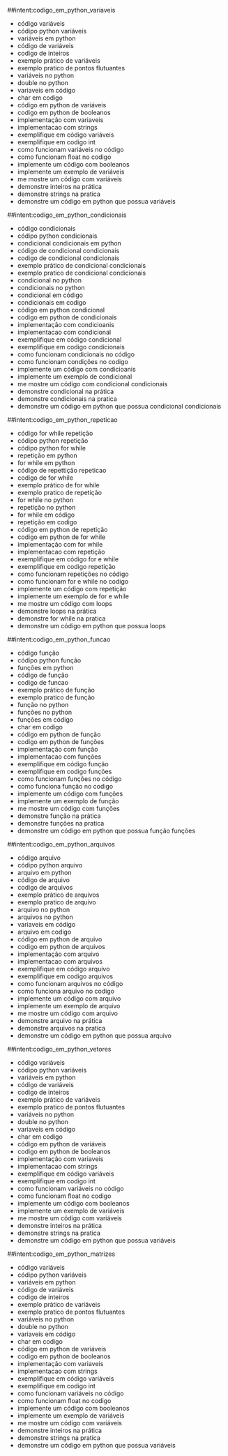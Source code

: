 ##intent:codigo_em_python_variaveis
- código variáveis
- códipo python variáveis
- variáveis em python
- código de variáveis
- codigo de inteiros
- exemplo prático de variáveis
- exemplo pratico de pontos flutuantes
- variáveis no python
- double no python
- variaveis em código
- char em codigo
- código em python de variáveis
- codigo em python de booleanos
- implementação com variaveis
- implementacao com strings
- exemplifique em código variáveis
- exemplifique em codigo int
- como funcionam variáveis no código
- como funcionam float no codigo
- implemente um código com booleanos
- implemente um exemplo de variáveis
- me mostre um código com variáveis
- demonstre inteiros na prática
- demonstre strings na pratica
- demonstre um código em python que possua variáveis

##intent:codigo_em_python_condicionais
- código condicionais
- códipo python condicionais
- condicional condicionais em python
- código de condicional condicionais
- codigo de condicional condicionais
- exemplo prático de condicional condicionais
- exemplo pratico de condicional condicionais
- condicional no python
- condicionais no python
- condicional em código
- condicionais em codigo
- código em python condicional
- codigo em python de condicionais
- implementação com condicioanis
- implementacao com condicional
- exemplifique em código condicional
- exemplifique em codigo condicionais
- como funcionam condicionais no código
- como funcionam condições no codigo
- implemente um código com condicioanis
- implemente um exemplo de condicional
- me mostre um código com condicional condicionais
- demonstre condicional na prática
- demonstre condicionais na pratica
- demonstre um código em python que possua condicional condicionais

##intent:codigo_em_python_repeticao
- código for while repetição
- códipo python repetição
- códipo python for while
- repetição em python
- for while em python
- código de repettição repeticao
- codigo de for while
- exemplo prático de for while
- exemplo pratico de repetição
- for while no python
- repetição no python
- for while em código
- repetição em codigo
- código em python de repetição
- codigo em python de for while
- implementação com for while
- implementacao com repetição
- exemplifique em código for e while
- exemplifique em codigo repetição
- como funcionam repetições no código
- como funcionam for e while no codigo
- implemente um código com repetição
- implemente um exemplo de for e while
- me mostre um código com loops
- demonstre loops na prática
- demonstre for while na pratica
- demonstre um código em python que possua loops

##intent:codigo_em_python_funcao
- código função
- códipo python função
- funções em python
- código de função
- codigo de funcao
- exemplo prático de função
- exemplo pratico de função
- função no python
- funções no python
- funções em código
- char em codigo
- código em python de função
- codigo em python de funções
- implementação com função
- implementacao com funções
- exemplifique em código função
- exemplifique em codigo funções
- como funcionam funções no código
- como funciona função no codigo
- implemente um código com funções
- implemente um exemplo de função
- me mostre um código com funções
- demonstre função na prática
- demonstre funções na pratica
- demonstre um código em python que possua função funções

##intent:codigo_em_python_arquivos
- código arquivo
- códipo python arquivo
- arquivo em python
- código de arquivo
- codigo de arquivos
- exemplo prático de arquivos
- exemplo pratico de arquivo
- arquivo no python
- arquivos no python
- variaveis em código
- arquivo em codigo
- código em python de arquivo
- codigo em python de arquivos
- implementação com arquivo
- implementacao com arquivos
- exemplifique em código arquivo
- exemplifique em codigo arquivos
- como funcionam arquivos no código
- como funciona arquivo no codigo
- implemente um código com arquivo
- implemente um exemplo de arquivo
- me mostre um código com arquivo
- demonstre arquivo na prática
- demonstre arquivos na pratica
- demonstre um código em python que possua arquivo

##intent:codigo_em_python_vetores
- código variáveis
- códipo python variáveis
- variáveis em python
- código de variáveis
- codigo de inteiros
- exemplo prático de variáveis
- exemplo pratico de pontos flutuantes
- variáveis no python
- double no python
- variaveis em código
- char em codigo
- código em python de variáveis
- codigo em python de booleanos
- implementação com variaveis
- implementacao com strings
- exemplifique em código variáveis
- exemplifique em codigo int
- como funcionam variáveis no código
- como funcionam float no codigo
- implemente um código com booleanos
- implemente um exemplo de variáveis
- me mostre um código com variáveis
- demonstre inteiros na prática
- demonstre strings na pratica
- demonstre um código em python que possua variáveis

##intent:codigo_em_python_matrizes
- código variáveis
- códipo python variáveis
- variáveis em python
- código de variáveis
- codigo de inteiros
- exemplo prático de variáveis
- exemplo pratico de pontos flutuantes
- variáveis no python
- double no python
- variaveis em código
- char em codigo
- código em python de variáveis
- codigo em python de booleanos
- implementação com variaveis
- implementacao com strings
- exemplifique em código variáveis
- exemplifique em codigo int
- como funcionam variáveis no código
- como funcionam float no codigo
- implemente um código com booleanos
- implemente um exemplo de variáveis
- me mostre um código com variáveis
- demonstre inteiros na prática
- demonstre strings na pratica
- demonstre um código em python que possua variáveis
